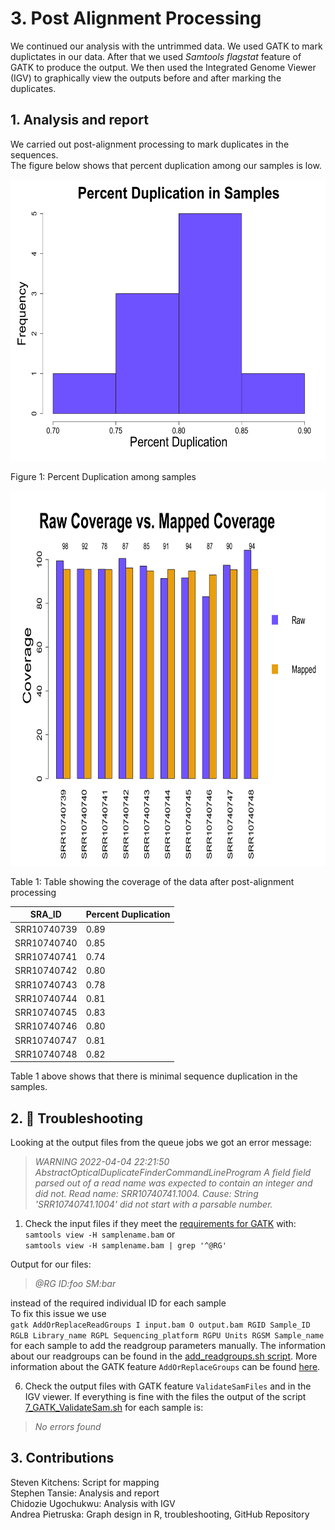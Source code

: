 # 3. Post Alignment Processing</br>
We continued our analysis with the untrimmed data. We used GATK to mark duplictates in our data. After that we used _Samtools flagstat_ feature of GATK to   produce the output. We then used the Integrated Genome Viewer (IGV) to graphically view the outputs before and after marking the duplicates. </br>

## 1. Analysis and report
We carried out post-alignment processing to mark duplicates in the sequences.</br>
The figure below shows that percent duplication among our samples is low.

<p align="center">
<img src="graphs/histogram.png" width="600" height="450" />
</p>
                          Figure 1: Percent Duplication among samples

<p align="center">
<img src="graphs/Coverage.png" width="800" height="600" />
</p>


Table 1: Table showing the coverage of the data after post-alignment processing 

| SRA_ID    | Percent Duplication|
|-----------| -----------------  |
|SRR10740739| 0.89               |
|SRR10740740| 0.85               | 
|SRR10740741| 0.74               |
|SRR10740742| 0.80               |
|SRR10740743| 0.78               |
|SRR10740744| 0.81               |
|SRR10740745| 0.83               |
|SRR10740746| 0.80               |
|SRR10740747| 0.81               |
|SRR10740748| 0.82               | <p>&nbsp;</p>  

Table 1 above shows that there is minimal sequence duplication in the samples. 


## 2. 🤯 Troubleshooting
Looking at the output files from the queue jobs we got an error message:
> *WARNING 2022-04-04 22:21:50     AbstractOpticalDuplicateFinderCommandLineProgram        A field field parsed out of a read name was expected to contain an integer and did not. Read name: SRR10740741.1004. Cause: String 'SRR10740741.1004' did not start with a parsable number.* </br>

1. Check the input files if they meet the [requirements for GATK](https://gatk.broadinstitute.org/hc/en-us/articles/360035890791-SAM-or-BAM-or-CRAM-Mapped-sequence-data-formats) with: </br>
`samtools view -H samplename.bam` or </br>
`samtools view -H samplename.bam | grep '^@RG'` </br>

Output for our files: 
> *@RG	ID:foo	SM:bar* </br>

instead of the required individual ID for each sample </br>
To fix this issue we use </br>
`gatk AddOrReplaceReadGroups I input.bam O output.bam RGID Sample_ID RGLB Library_name RGPL Sequencing_platform RGPU Units RGSM Sample_name` </br>
for each sample to add the readgroup parameters manually. The information about our readgroups can be found in the [add_readgroups.sh script](https://github.com/AUBioInformatics22/Salmonella-Project/blob/main/3%20-%20Post-alignment%20processing/add_readgroups.sh). More information about the GATK feature `AddOrReplaceGroups` can be found [here](https://gatk.broadinstitute.org/hc/en-us/articles/360037226472-AddOrReplaceReadGroups-Picard-). </br>

6. Check the output files with GATK feature `ValidateSamFiles` and in the IGV viewer. If everything is fine with the files the output of the script [7_GATK_ValidateSam.sh](https://github.com/AUBioInformatics22/Salmonella-Project/blob/main/3%20-%20Post-alignment%20processing/7_GATK_ValidateSam.sh) for each sample is: 
> *No errors found*

## 3. Contributions
Steven Kitchens: Script for mapping <br/>
Stephen Tansie: Analysis and report <br/>
Chidozie Ugochukwu: Analysis with IGV <br/>
Andrea Pietruska: Graph design in R, troubleshooting, GitHub Repository
